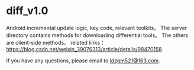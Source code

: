 # diff_v1.0
Android incremental update logic, key code, relevant toolkits。
The server directory contains methods for downloading differential tools。
The others are client-side methods。
related links：
https://blog.csdn.net/weixin_39076313/article/details/98470158

If you have any questions, please email to  ldzgm521@163.com.

